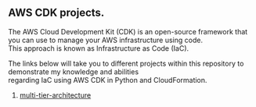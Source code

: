 ## AWS CDK projects.

The AWS Cloud Development Kit (CDK) is an open-source framework that you can use to manage your AWS infrastructure using code.   
This approach is known as Infrastructure as Code (IaC).

The links below will take you to different projects within this repository to demonstrate my knowledge and abilities  
regarding IaC using AWS CDK in Python and CloudFormation.

1. [multi-tier-architecture](./multi-tier-architecture/README.md)  